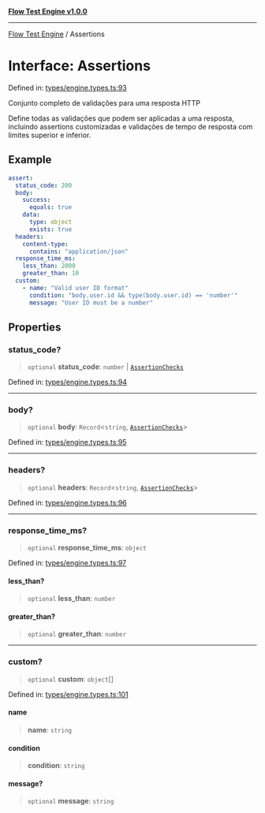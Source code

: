[**Flow Test Engine v1.0.0**](../README.md)

***

[Flow Test Engine](../globals.md) / Assertions

# Interface: Assertions

Defined in: [types/engine.types.ts:93](https://github.com/marcuspmd/flow-test/blob/c1e02fa49ac7e6bc58b50e23ea92679f9f2bcadb/src/types/engine.types.ts#L93)

Conjunto completo de validações para uma resposta HTTP

Define todas as validações que podem ser aplicadas a uma resposta,
incluindo assertions customizadas e validações de tempo de resposta
com limites superior e inferior.

## Example

```yaml
assert:
  status_code: 200
  body:
    success:
      equals: true
    data:
      type: object
      exists: true
  headers:
    content-type:
      contains: "application/json"
  response_time_ms:
    less_than: 2000
    greater_than: 10
  custom:
    - name: "Valid user ID format"
      condition: "body.user.id && type(body.user.id) == 'number'"
      message: "User ID must be a number"
```

## Properties

### status\_code?

> `optional` **status\_code**: `number` \| [`AssertionChecks`](AssertionChecks.md)

Defined in: [types/engine.types.ts:94](https://github.com/marcuspmd/flow-test/blob/c1e02fa49ac7e6bc58b50e23ea92679f9f2bcadb/src/types/engine.types.ts#L94)

***

### body?

> `optional` **body**: `Record`\<`string`, [`AssertionChecks`](AssertionChecks.md)\>

Defined in: [types/engine.types.ts:95](https://github.com/marcuspmd/flow-test/blob/c1e02fa49ac7e6bc58b50e23ea92679f9f2bcadb/src/types/engine.types.ts#L95)

***

### headers?

> `optional` **headers**: `Record`\<`string`, [`AssertionChecks`](AssertionChecks.md)\>

Defined in: [types/engine.types.ts:96](https://github.com/marcuspmd/flow-test/blob/c1e02fa49ac7e6bc58b50e23ea92679f9f2bcadb/src/types/engine.types.ts#L96)

***

### response\_time\_ms?

> `optional` **response\_time\_ms**: `object`

Defined in: [types/engine.types.ts:97](https://github.com/marcuspmd/flow-test/blob/c1e02fa49ac7e6bc58b50e23ea92679f9f2bcadb/src/types/engine.types.ts#L97)

#### less\_than?

> `optional` **less\_than**: `number`

#### greater\_than?

> `optional` **greater\_than**: `number`

***

### custom?

> `optional` **custom**: `object`[]

Defined in: [types/engine.types.ts:101](https://github.com/marcuspmd/flow-test/blob/c1e02fa49ac7e6bc58b50e23ea92679f9f2bcadb/src/types/engine.types.ts#L101)

#### name

> **name**: `string`

#### condition

> **condition**: `string`

#### message?

> `optional` **message**: `string`

